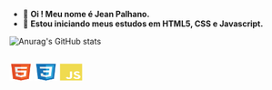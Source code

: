 - 👋 <strong>Oi ! Meu nome é Jean Palhano.</strong>
- 🌱 <strong>Estou iniciando meus estudos em HTML5, CSS e Javascript.</strong>

![Anurag's GitHub stats](https://github-readme-stats.vercel.app/api?username=palhanojean&show_icons=true&theme=merko)
<div
<div style="display: inline_block"><br>
  <img align="center" alt="Jean-HTML" height="30" width="40" src="https://raw.githubusercontent.com/devicons/devicon/master/icons/html5/html5-original.svg">
  <img align="center" alt="Jean-CSS" height="30" width="40" src="https://raw.githubusercontent.com/devicons/devicon/master/icons/css3/css3-original.svg">
  <img align="center" alt="Jean-Js" height="30" width="40" src="https://raw.githubusercontent.com/devicons/devicon/master/icons/javascript/javascript-plain.svg">
  
</div>
